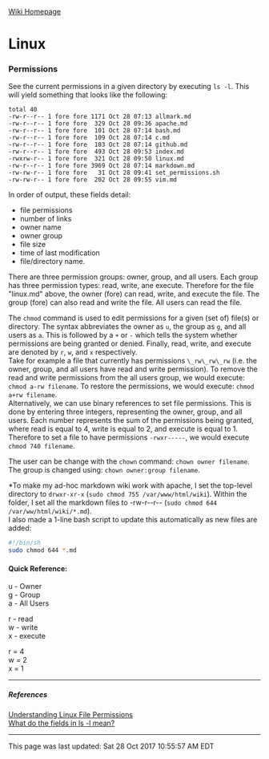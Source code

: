 [Wiki Homepage](index.md)
# Linux 
### Permissions  

See the current permissions in a given directory by executing `ls -l`. This will yield something that looks like the following:
```
total 40
-rw-r--r-- 1 fore fore 1171 Oct 28 07:13 allmark.md
-rw-r--r-- 1 fore fore  329 Oct 28 09:36 apache.md
-rw-r--r-- 1 fore fore  101 Oct 28 07:14 bash.md
-rw-r--r-- 1 fore fore  109 Oct 28 07:14 c.md
-rw-r--r-- 1 fore fore  103 Oct 28 07:14 github.md
-rw-r--r-- 1 fore fore  493 Oct 28 09:53 index.md
-rwxrw-r-- 1 fore fore  321 Oct 28 09:50 linux.md
-rw-r--r-- 1 fore fore 3969 Oct 28 07:14 markdown.md
-rw-rw-r-- 1 fore fore   31 Oct 28 09:41 set_permissions.sh
-rw-rw-r-- 1 fore fore  202 Oct 28 09:55 vim.md
```
In order of output, these fields detail:
* file permissions
* number of links
* owner name
* owner group
* file size
* time of last modification
* file/directory name.

There are three permission groups: owner, group, and all users.  Each group has three permission types: read, write, ane execute.  Therefore for the file "linux.md" above, the owner (fore) can read, write, and execute the file.  The group (fore) can also read and write the file.  All users can read the file.

The `chmod` command is used to edit permissions for a given (set of) file(s) or directory.  The syntax abbreviates the owner as `u`, the group as `g`, and all users as `a`.  This is followed by a `+` or `-` which tells the system whether permissions are being granted or denied.  Finally, read, write, and execute are denoted by `r`, `w`, and `x` respectively.  
Take for example a file that currently has permissions `\_rw\_rw\_rw` (i.e. the owner, group, and all users have read and write permission).  To remove the read and write permissions from the all users group, we would execute: `chmod a-rw filename`.  To restore the permissions, we would execute: `chmod a+rw filename`.  
Alternatively, we can use binary references to set file permissions.  This is done by entering three integers, representing the owner, group, and all users.  Each number represents the sum of the permissions being granted, where read is equal to 4, write is equal to 2, and execute is equal to 1.  Therefore to set a file to have permissions `-rwxr-----`, we would execute `chmod 740 filename`.

The user can be change with the `chown` command: `chown owner filename`.  
The group is changed using: `chown owner:group filename`.

\*To make my ad-hoc markdown wiki work with apache, I set the top-level directory to `drwxr-xr-x` (`sudo chmod 755 /var/www/html/wiki`).  Within the folder, I set all the markdown files to -rw-r--r-- (`sudo chmod 644 /var/ww/html/wiki/*.md`).  
I also made a 1-line bash script to update this automatically as new files are added:  
```bash
#!/bin/sh
sudo chmod 644 *.md
```

#### Quick Reference:
u - Owner  
g - Group  
a - All Users  

r - read  
w - write  
x - execute  

r = 4  
w = 2  
x = 1

---
##### References  
[Understanding Linux File Permissions](https://www.linux.com/learn/understanding-linux-file-permissions)  
[What do the fields in ls -l mean?](https://unix.stackexchange.com/questions/103114/what-do-the-fields-in-ls-al-output-mean)

---
This page was last updated: Sat 28 Oct 2017 10:55:57 AM EDT 
